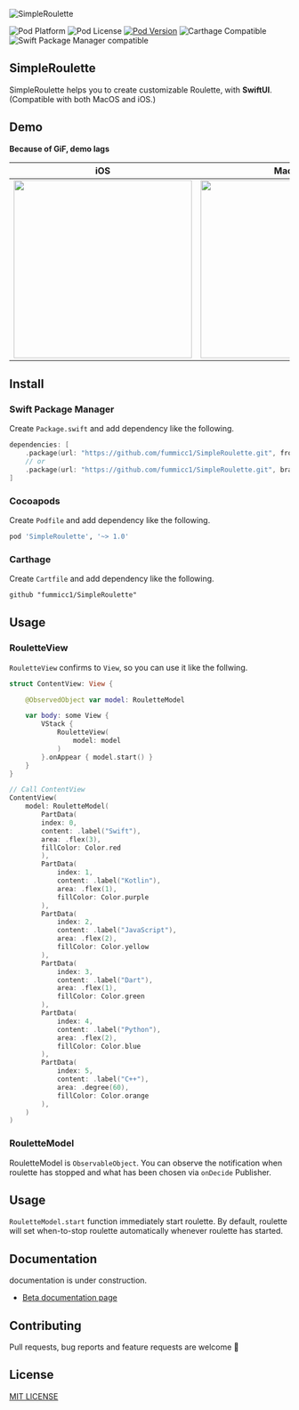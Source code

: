 ![SimpleRoulette](https://user-images.githubusercontent.com/44002126/173889690-70e5ca45-4864-4261-bb8d-4387c59158fe.png)


![Pod Platform](https://img.shields.io/cocoapods/p/SimpleRoulette.svg?style=flat)
![Pod License](https://img.shields.io/cocoapods/l/SimpleRoulette.svg?style=flat)
[![Pod Version](https://img.shields.io/cocoapods/v/SimpleRoulette.svg?style=flat)](http://cocoapods.org/pods/SimpleRoulette)
![Carthage Compatible](https://img.shields.io/badge/Carthage-compatible-4BC51D.svg?style=flat)
![Swift Package Manager compatible](https://img.shields.io/badge/Swift%20Package%20Manager-compatible-brightgreen.svg)


## SimpleRoulette

SimpleRoulette helps you to create customizable Roulette, with **SwiftUI**. (Compatible with both MacOS and iOS.)

## Demo

**Because of GiF, demo lags**

| iOS |MacOS|
| --- |---|
| <img src="https://user-images.githubusercontent.com/44002126/173885473-a111528e-18f9-404d-85a5-ce6ebf4afd84.gif" width="320px"> | <img src="https://user-images.githubusercontent.com/44002126/173885181-8df3150c-2e36-468b-90e4-83f9b615d74e.gif" width="320px"> |




## Install

### Swift Package Manager

Create `Package.swift` and add dependency like the following.

```swift
dependencies: [
    .package(url: "https://github.com/fummicc1/SimpleRoulette.git", from: "1.1.0")
    // or
    .package(url: "https://github.com/fummicc1/SimpleRoulette.git", branch: "main")
]
```

### Cocoapods

Create `Podfile` and add dependency like the following.

```ruby
pod 'SimpleRoulette', '~> 1.0'
```

### Carthage

Create `Cartfile` and add dependency like the following.

```txt
github "fummicc1/SimpleRoulette"
```

## Usage

### RouletteView

`RouletteView` confirms to `View`, so you can use it like the follwing.

```swift
struct ContentView: View {

    @ObservedObject var model: RouletteModel

    var body: some View {
        VStack {
            RouletteView(
                model: model
            )
        }.onAppear { model.start() } 
    }
}

// Call ContentView
ContentView(
    model: RouletteModel(
        PartData(
        index: 0,
        content: .label("Swift"),
        area: .flex(3),
        fillColor: Color.red
        ),
        PartData(
            index: 1,
            content: .label("Kotlin"),
            area: .flex(1),
            fillColor: Color.purple
        ),
        PartData(
            index: 2,
            content: .label("JavaScript"),
            area: .flex(2),
            fillColor: Color.yellow
        ),
        PartData(
            index: 3,
            content: .label("Dart"),
            area: .flex(1),
            fillColor: Color.green
        ),
        PartData(
            index: 4,
            content: .label("Python"),
            area: .flex(2),
            fillColor: Color.blue
        ),
        PartData(
            index: 5,
            content: .label("C++"),
            area: .degree(60),
            fillColor: Color.orange
        ),
    )
)
```

### RouletteModel

RouletteModel is `ObservableObject`. You can observe the notification when roulette has stopped and what has been chosen via `onDecide` Publisher.

## Usage

`RouletteModel.start` function immediately start roulette. By default, roulette will set when-to-stop roulette automatically whenever roulette has started.

## Documentation

documentation is under construction.

- [Beta documentation page](https://fummicc1.github.io/SimpleRoulette/SimpleRoulette)

## Contributing

Pull requests, bug reports and feature requests are welcome 🚀

## License

[MIT LICENSE](https://github.com/fummicc1/SimpleRoulette/blob/main/LICENSE)
